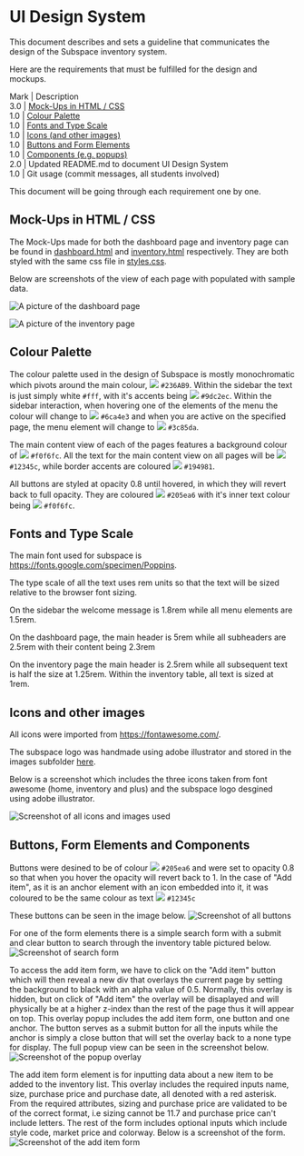 # UI Design System

This document describes and sets a guideline that communicates the design of the Subspace inventory system.

Here are the requirements that must be fulfilled for the design and mockups.

Mark | Description <br>
3.0  | [Mock-Ups in HTML / CSS](#mock-ups-in-html--css) <br>
1.0  | [Colour Palette](#colour-palette)<br>
1.0  | [Fonts and Type Scale](#fonts-and-type-scale)<br>
1.0  | [Icons (and other images)](#icons-and-other-images)<br>
1.0  | [Buttons and Form Elements](#buttons-form-elements-and-components)<br>
1.0  | [Components (e.g. popups)](#buttons-form-elements-and-components)<br>
2.0  | Updated README.md to document UI Design System<br>
1.0  | Git usage (commit messages, all students involved)<br>


This document will be going through each requirement one by one. 

## Mock-Ups in HTML / CSS

The Mock-Ups made for both the dashboard page and inventory page can be found in [dashboard.html](../dashboard.html) and [inventory.html](../inventory.html) respectively. They are both styled with the same css file in [styles.css](../styles.css).

Below are screenshots of the view of each page with populated with sample data.

![A picture of the dashboard page](../images/Dashboard.PNG)

![A picture of the inventory page](../images/Inventory.PNG)


## Colour Palette

The colour palette used in the design of Subspace is mostly monochromatic which pivots around the main colour, ![](https://via.placeholder.com/15/236AB9/000000?text=+) `#236AB9`. Within the sidebar the text is just simply white `#fff`, with it's accents being ![](https://via.placeholder.com/15/9dc2ec/000000?text=+) `#9dc2ec`. Within the sidebar interaction, when hovering one of the elements of the menu the colour will change to ![](https://via.placeholder.com/15/6ca4e3/000000?text=+) `#6ca4e3` and when you are active on the specified page, the menu element will change to ![](https://via.placeholder.com/15/3c85da/000000?text=+) `#3c85da`.

The main content view of each of the pages features a background colour of ![](https://via.placeholder.com/15/f0f6fc/000000?text=+) `#f0f6fc`. All the text for the main content view on all pages will be ![](https://via.placeholder.com/15/12345c/000000?text=+) `#12345c`, while border accents are coloured ![](https://via.placeholder.com/15/194981/000000?text=+) `#194981`.

All buttons are styled at opacity 0.8 until hovered, in which they will revert back to full opacity. They are coloured ![](https://via.placeholder.com/15/205ea6/000000?text=+) `#205ea6` with it's inner text colour being ![](https://via.placeholder.com/15/f0f6fc/000000?text=+) `#f0f6fc`.

## Fonts and Type Scale

The main font used for subspace is https://fonts.google.com/specimen/Poppins. 

The type scale of all the text uses rem units so that the text will be sized relative to the browser font sizing. 

On the sidebar the welcome message is 1.8rem while all menu elements are 1.5rem.

On the dashboard page, the main header is 5rem while all subheaders are 2.5rem with their content being 2.3rem

On the inventory page the main header is 2.5rem while all subsequent text is half the size at 1.25rem. Within the inventory table, all text is sized at 1rem.

## Icons and other images

All icons were imported from https://fontawesome.com/. 

The subspace logo was handmade using adobe illustrator and stored in the images subfolder [here](../images/logo.png).

Below is a screenshot which includes the three icons taken from font awesome (home, inventory and plus) and the subspace logo desgined using adobe illustrator.

![Screenshot of all icons and images used](../images/allicons.PNG)

## Buttons, Form Elements and Components

Buttons were desined to be of colour ![](https://via.placeholder.com/15/205ea6/000000?text=+) `#205ea6` and were set to opacity 0.8 so that when you hover the opacity will revert back to 1. 
In the case of "Add item", as it is an anchor element with an icon embedded into it, it was coloured to be the same colour as text ![](https://via.placeholder.com/15/12345c/000000?text=+) `#12345c` 

These buttons can be seen in the image below.
![Screenshot of all buttons](../images/buttons.PNG)
  
For one of the form elements there is a simple search form with a submit and clear button to search through the inventory table pictured below.
![Screenshot of search form](../images/Form2.PNG)

To access the add item form, we have to click on the "Add item" button which will then reveal a new div that overlays the current page by setting the background to black with an alpha value of 0.5. Normally, this overlay is hidden, but on click of "Add item" the overlay will be disaplayed and will physically be at a higher z-index than the rest of the page thus it will appear on top. This overlay popup includes the add item form, one button and one anchor. The button serves as a submit button for all the inputs while the anchor is simply a close button that will set the overlay back to a none type for display. The full popup view can be seen in the screenshot below.
![Screenshot of the popup overlay](../images/Popup.PNG)

The add item form element is for inputting data about a new item to be added to the inventory list. This overlay includes the required inputs name, size, purchase price and purchase date, all denoted with a red asterisk. From the required attributes, sizing and purchase price are validated to be of the correct format, i.e sizing cannot be 11.7 and purchase price can't include letters. The rest of the form includes optional inputs which include style code, market price and colorway. Below is a screenshot of the form.
![Screenshot of the add item form](../images/Form1.PNG)

